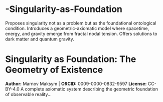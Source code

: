 # -Singularity-as-Foundation
Proposes singularity not as a problem but as the foundational ontological condition. Introduces a geometric-axiomatic model where spacetime, energy, and gravity emerge from fractal nodal tension. Offers solutions to dark matter and quantum gravity.
# Singularity as Foundation: The Geometry of Existence
**Author:** Marnov Maksym | **ORCID:** 0009-0000-0832-9597
**License:** CC-BY-4.0
A complete axiomatic system describing the geometric foundation of observable reality...
